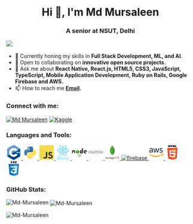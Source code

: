 <h1 align="center">Hi 👋, I'm Md Mursaleen</h1>
<h3 align="center">A senior at NSUT, Delhi</h3>

<p align="left"> <img src="https://komarev.com/ghpvc/?username=Md-Mursaleen&label=Profile%20views&color=0e75b6&style=flat" /> </p>

- 🌱 Currently honing my skills in **Full Stack Development, ML, and AI.**
- 👯 Open to collaborating on **innovative open source projects.**
- 💬 Ask me about **React Native, React.js, HTML5, CSS3, JavaScript, TypeScript, Mobile Application Development, Ruby on Rails, Google Firebase and AWS.**
- 📫 How to reach me **[Email](mailto:mursaleenansari085@gmail.com).**

<h3 align="left">Connect with me:</h3>
<p align="left">
<a href="https://www.linkedin.com/in/md-mursaleen-462b4b186" target="blank"><img align="center" src="https://raw.githubusercontent.com/rahuldkjain/github-profile-readme-generator/master/src/images/icons/Social/linked-in-alt.svg" alt="Md Mursaleen" height="30" width="40" /></a>
<a href="https://www.kaggle.com/mdmursaleen" target="blank"><img align="center" src="https://raw.githubusercontent.com/rahuldkjain/github-profile-readme-generator/master/src/images/icons/Social/kaggle.svg" alt="Kaggle" height="30" width="40" /></a>
</p>

<h3 align="left">Languages and Tools:</h3>
<p align="left">
<a href="https://www.w3schools.com/cpp/" target="_blank" rel="noreferrer"> <img src="https://raw.githubusercontent.com/devicons/devicon/master/icons/cplusplus/cplusplus-original.svg" alt="cplusplus" width="40" height="40"/> </a>
<a href="https://www.python.org" target="_blank" rel="noreferrer"> <img src="https://raw.githubusercontent.com/devicons/devicon/master/icons/python/python-original.svg" alt="python" width="40" height="40"/> </a>
<a href="https://developer.mozilla.org/en-US/docs/Web/JavaScript" target="_blank" rel="noreferrer"> <img src="https://raw.githubusercontent.com/devicons/devicon/master/icons/javascript/javascript-original.svg" alt="javascript" width="40" height="40"/> </a>
<a href="https://reactjs.org/" target="_blank" rel="noreferrer"> <img src="https://raw.githubusercontent.com/devicons/devicon/master/icons/react/react-original-wordmark.svg" alt="react" width="40" height="40"/> </a>
<a href="https://nodejs.org" target="_blank" rel="noreferrer"> <img src="https://raw.githubusercontent.com/devicons/devicon/master/icons/nodejs/nodejs-original-wordmark.svg" alt="nodejs" width="40" height="40"/> </a>
<a href="https://expressjs.com" target="_blank" rel="noreferrer"> <img src="https://raw.githubusercontent.com/devicons/devicon/master/icons/express/express-original-wordmark.svg" alt="express" width="40" height="40"/> </a>
<a href="https://www.mongodb.com/" target="_blank" rel="noreferrer"> <img src="https://raw.githubusercontent.com/devicons/devicon/master/icons/mongodb/mongodb-original-wordmark.svg" alt="mongodb" width="40" height="40"/> </a>
<a href="https://firebase.google.com/" target="_blank" rel="noreferrer"> <img src="https://www.vectorlogo.zone/logos/firebase/firebase-icon.svg" alt="firebase" width="40" height="40"/> </a>
<a href="https://aws.amazon.com" target="_blank" rel="noreferrer"> <img src="https://raw.githubusercontent.com/devicons/devicon/master/icons/amazonwebservices/amazonwebservices-original-wordmark.svg" alt="aws" width="40" height="40"/> </a>
<a href="https://www.w3schools.com/html/" target="_blank" rel="noreferrer"> <img src="https://raw.githubusercontent.com/devicons/devicon/master/icons/html5/html5-original-wordmark.svg" alt="html5" width="40" height="40"/> </a>
<a href="https://www.w3schools.com/css/" target="_blank" rel="noreferrer"> <img src="https://raw.githubusercontent.com/devicons/devicon/master/icons/css3/css3-original-wordmark.svg" alt="css3" width="40" height="40"/> </a>
</p>

<h3 align="left">GitHub Stats: </h3>
<p><img align="left" src="https://github-readme-stats.vercel.app/api/top-langs?username=Md-Mursaleen&show_icons=true&locale=en&layout=compact" alt="Md-Mursaleen" /></p>

<p>&nbsp;<img align="center" src="https://github-readme-stats.vercel.app/api?username=Md-Mursaleen&show_icons=true&locale=en" alt="Md-Mursaleen" /></p>

<p><img align="center" src="https://github-readme-streak-stats.herokuapp.com/?user=Md-Mursaleen&" alt="Md-Mursaleen" /></p>

